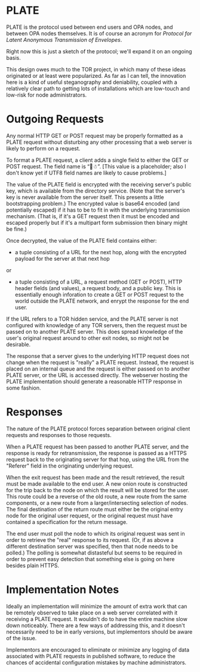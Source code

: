 PLATE
=====

PLATE is the protocol used between end users and OPA nodes, and
between OPA nodes themselves. It is of course an acronym for *Protocol
for Latent Anonymous Transmission of Envelopes*.

Right now this is just a sketch of the protocol; we'll expand it on an
ongoing basis.

This design owes much to the TOR project, in which many of these ideas
originated or at least were popularized. As far as I can tell, the
innovation here is a kind of useful steganography and deniability,
coupled with a relatively clear path to getting lots of installations
which are low-touch and low-risk for node administrators.


Outgoing Requests
=================

Any normal HTTP GET or POST request may be properly formatted as a
PLATE request without disturbing any other processing that a web
server is likely to perform on a request.

To format a PLATE request, a client adds a single field to either the
GET or POST request. The field name is
&ldquo;&#x1f4a9;&#x2603;&rdquo;.  [This value is a placeholder; also I
don't know yet if UTF8 field names are likely to cause problems.]

The value of the PLATE field is encrypted with the receiving server's
public key, which is available from the directory service. (Note that
the server's key is never available from the server itself. This
presents a little bootstrapping problem.) The encrypted value is
base64 encoded (and potentially escaped) if it has to be to fit in
with the underlying transmission mechanism.  (That is, if it's a GET
request then it must be encoded and escaped properly but if it's a
multipart form submission then binary might be fine.)

Once decrypted, the value of the PLATE field contains either:

* a tuple consisting of a URL for the next hop, along with the
  encrypted payload for the server at that next hop

or

* a tuple consisting of a URL, a request method (GET or POST), HTTP
  header fields (and values), a request body, and a public key. This
  is essentially enough inforation to create a GET or POST request to
  the world outside the PLATE network, and enrypt the response for the
  end user.

If the URL refers to a TOR hidden service, and the PLATE server is not
configured with knowledge of any TOR servers, then the request must be
passed on to another PLATE server. This does spread knowledge of the
user's original request around to other exit nodes, so might not be
desirable.

The response that a server gives to the underlying HTTP request does
not change when the request is "really" a PLATE request. Instead, the
request is placed on an internal queue and the request is either
passed on to another PLATE server, or the URL is accessed
directly. The webserver hosting the PLATE implementation should generate
a reasonable HTTP response in some fashion.



Responses
=========

The nature of the PLATE protocol forces separation between original
client requests and responses to those requests.

When a PLATE request has been passed to another PLATE server, and the
response is ready for retransmission, the response is passed as a HTTPS
request back to the originating server for that hop, using the URL
from the "Referer" field in the originating underlying request.

When the exit request has been made and the result retrieved, the
result must be made available to the end user. A new onion route is
constructed for the trip back to the node on which the result will be
stored for the user. This route could be a reverse of the old route, a
new route from the same components, or a new route from a
larger/intersecting selection of nodes. The final destination of the
return route must either be the original entry node for the original
user request, or the original request must have contained a
specification for the return message.

The end user must poll the node to which its original request was sent
in order to retrieve the "real" response to its request. (Or, if as
above a different destination server was specified, then that node
needs to be polled.) The polling is somewhat distasteful but seems to be
required in order to prevent easy detection that something else is going
on here besides plain HTTPS.


Implementation Notes
====================

Ideally an implementation will minimize the amount of extra work that
can be remotely observed to take place on a web server correlated with
it receiving a PLATE request. It wouldn't do to have the entire
machine slow down noticeably. There are a few ways of addressing this,
and it doesn't necessarily need to be in early versions, but
implementors should be aware of the issue.

Implementors are encouraged to eliminate or minimize any logging of
data associated with PLATE requests in published software, to reduce
the chances of accidental configuration mistakes by machine administrators.
